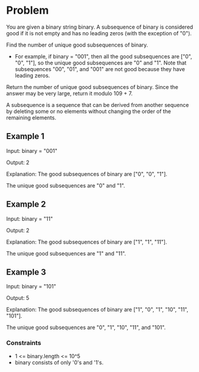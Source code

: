 # Problem

You are given a binary string binary. A subsequence of binary is considered good if it is not empty and has no leading zeros (with the exception of "0").

Find the number of unique good subsequences of binary.

- For example, if binary = "001", then all the good subsequences are ["0", "0", "1"], so the unique good subsequences are "0" and "1". Note that subsequences "00", "01", and "001" are not good because they have leading zeros.

Return the number of unique good subsequences of binary. Since the answer may be very large, return it modulo 109 + 7.

A subsequence is a sequence that can be derived from another sequence by deleting some or no elements without changing the order of the remaining elements.

## Example 1

Input: binary = "001"

Output: 2

Explanation: The good subsequences of binary are ["0", "0", "1"].

The unique good subsequences are "0" and "1".

## Example 2

Input: binary = "11"

Output: 2

Explanation: The good subsequences of binary are ["1", "1", "11"].

The unique good subsequences are "1" and "11".

## Example 3

Input: binary = "101"

Output: 5

Explanation: The good subsequences of binary are ["1", "0", "1", "10", "11", "101"]. 

The unique good subsequences are "0", "1", "10", "11", and "101".
 
### Constraints

- 1 <= binary.length <= 10^5
- binary consists of only '0's and '1's.
